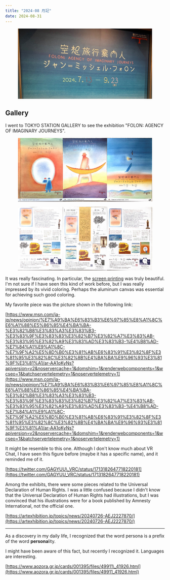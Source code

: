```yaml
---
title: "2024-08 月記"
date: 2024-08-31
---
```


<figure>

![](images/n60a4603aa49d_82c9e3ea7f3b1fbc072174507f4922f3.jpeg)

</figure>

## Gallery

I went to TOKYO STATION GALLERY to see the exhibition "FOLON: AGENCY OF IMAGINARY JOURNEYS".

<figure>

![](images/n60a4603aa49d_1723157929428-8MR2YZgJGY.jpg)

</figure>

<figure>

![](images/n60a4603aa49d_1723157929407-9z4n7HAw2K.jpg)

</figure>

It was really fascinating. In particular, the [screen printing](https://ja.wikipedia.org/wiki/%E3%82%B7%E3%83%AB%E3%82%AF%E3%82%B9%E3%82%AF%E3%83%AA%E3%83%BC%E3%83%B3) was truly beautiful. I'm not sure if I have seen this kind of work before, but I was really impressed by its vivid coloring. Perhaps the aluminum canvas was essential for achieving such good coloring.

My favorite piece was the picture shown in the following link:

[https://www.msn.com/ja-jp/news/opinion/%E7%A9%BA%E6%83%B3%E6%97%85%E8%A1%8C%E6%A1%88%E5%86%85%E4%BA%BA-%E3%82%B8%E3%83%A3%E3%83%B3-%E3%83%9F%E3%83%83%E3%82%B7%E3%82%A7%E3%83%AB-%E3%83%95%E3%82%A9%E3%83%AD%E3%83%B3-%E4%B8%AD-%E7%84%A1%E9%A1%8C-%E7%9F%A2%E5%8D%B0%E3%81%AB%E6%83%91%E3%82%8F%E3%81%95%E3%82%8C%E3%82%8B%E4%BA%BA%E9%96%93%E3%81%9F%E3%81%A1/ar-AA1oKyNs?apiversion=v2&noservercache=1&domshim=1&renderwebcomponents=1&wcseo=1&batchservertelemetry=1&noservertelemetry=1](https://www.msn.com/ja-jp/news/opinion/%E7%A9%BA%E6%83%B3%E6%97%85%E8%A1%8C%E6%A1%88%E5%86%85%E4%BA%BA-%E3%82%B8%E3%83%A3%E3%83%B3-%E3%83%9F%E3%83%83%E3%82%B7%E3%82%A7%E3%83%AB-%E3%83%95%E3%82%A9%E3%83%AD%E3%83%B3-%E4%B8%AD-%E7%84%A1%E9%A1%8C-%E7%9F%A2%E5%8D%B0%E3%81%AB%E6%83%91%E3%82%8F%E3%81%95%E3%82%8C%E3%82%8B%E4%BA%BA%E9%96%93%E3%81%9F%E3%81%A1/ar-AA1oKyNs?apiversion=v2&noservercache=1&domshim=1&renderwebcomponents=1&wcseo=1&batchservertelemetry=1&noservertelemetry=1)

It might be resemble to this one. Although I don't know much about VR Chat, I have seen this figure before (maybe it has a specific name), and it reminded me of it.

[https://twitter.com/GAGYUU\_VRC/status/1713182647718220181](https://twitter.com/GAGYUU_VRC/status/1713182647718220181)

Among the exhibits, there were some pieces related to the Universal Declaration of Human Rights. I was a little confused because I didn't know that the Universal Declaration of Human Rights had illustrations, but I was convinced that his illustrations were for a book published by Amnesty International, not the official one.

[https://artexhibition.jp/topics/news/20240726-AEJ2227870/](https://artexhibition.jp/topics/news/20240726-AEJ2227870/)

* * *

As a discovery in my daily life, I recognized that the word persona is a prefix of the word **persona**lity. 

I might have been aware of this fact, but recently I recognized it. Languages are interesting.

[https://www.aozora.gr.jp/cards/001395/files/49911\_41926.html](https://www.aozora.gr.jp/cards/001395/files/49911_41926.html)
